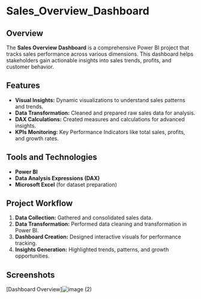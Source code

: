 # Sales_Overview_Dashboard

## Overview
The **Sales Overview Dashboard** is a comprehensive Power BI project that tracks sales performance across various dimensions. This dashboard helps stakeholders gain actionable insights into sales trends, profits, and customer behavior.

## Features
- **Visual Insights:** Dynamic visualizations to understand sales patterns and trends.
- **Data Transformation:** Cleaned and prepared raw sales data for analysis.
- **DAX Calculations:** Created measures and calculations for advanced insights.
- **KPIs Monitoring:** Key Performance Indicators like total sales, profits, and growth rates.

## Tools and Technologies
- **Power BI**
- **Data Analysis Expressions (DAX)**
- **Microsoft Excel** (for dataset preparation)

## Project Workflow
1. **Data Collection:** Gathered and consolidated sales data.
2. **Data Transformation:** Performed data cleaning and transformation in Power BI.
3. **Dashboard Creation:** Designed interactive visuals for performance tracking.
4. **Insights Generation:** Highlighted trends, patterns, and growth opportunities.




## Screenshots
[Dashboard Overview]![image (2)](https://github.com/user-attachments/assets/c73e028e-044f-48be-bbe6-842dcf0eba4f)



